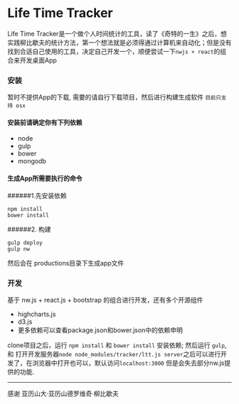 Life Time Tracker
=====================

Life Time Tracker是一个做个人时间统计的工具，读了《奇特的一生》之后，想实践柳比歇夫的统计方法，第一个想法就是必须得通过计算机来自动化；但是没有找到合适自己使用的工具，决定自己开发一个，顺便尝试一下`nwjs + react`的组合来开发桌面App


### 安装

暂时不提供App的下载, 需要的请自行下载项目，然后进行构建生成软件 `目前只支持 osx`

#### 安装前请确定你有下列依赖

- node
- gulp
- bower
- mongodb

#### 生成App所需要执行的命令

######1.先安装依赖

```
npm install
bower install
```
######2. 构建

```
gulp deploy
gulp nw
```

然后会在 productions目录下生成app文件

### 开发

基于 nw.js + react.js + bootstrap 的组合进行开发，还有多个开源组件
- highcharts.js
- d3.js
- 更多依赖可以查看package.json和bower.json中的依赖申明

clone项目之后，运行 `npm install` 和 `bower install` 安装依赖;
然后运行 `gulp`, 和 打开开发服务器`node node_modules/tracker/ltt.js server`之后可以进行开发了，在浏览器中打开也可以，默认访问`localhost:3000` 但是会失去部分nw.js提供的功能.

-------------------------------------
感谢 亚历山大·亚历山德罗维奇·柳比歇夫
